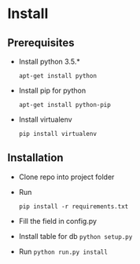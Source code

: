 # Install
## Prerequisites
- Install python 3.5.*

    ```apt-get install python```
    
- Install pip for python
    
    ```apt-get install python-pip```
    
- Install virtualenv

    ```pip install virtualenv```
    
 ## Installation
 
 
- Clone repo into project folder

- Run 
    
    ```pip install -r requirements.txt```
 
- Fill the field in config.py

- Install table for db
    ```python setup.py```

- Run
  ```python run.py install```


